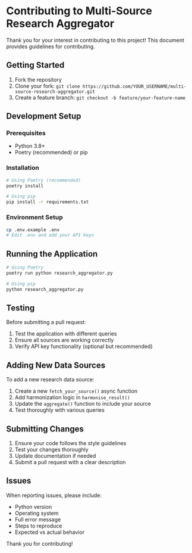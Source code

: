 # Contributing to Multi-Source Research Aggregator

Thank you for your interest in contributing to this project! This document provides guidelines for contributing.

## Getting Started

1. Fork the repository
2. Clone your fork: `git clone https://github.com/YOUR_USERNAME/multi-source-research-aggregator.git`
3. Create a feature branch: `git checkout -b feature/your-feature-name`

## Development Setup

### Prerequisites

- Python 3.8+
- Poetry (recommended) or pip

### Installation

```bash
# Using Poetry (recommended)
poetry install

# Using pip
pip install -r requirements.txt
```

### Environment Setup

```bash
cp .env.example .env
# Edit .env and add your API keys
```

## Running the Application

```bash
# Using Poetry
poetry run python research_aggregator.py

# Using pip
python research_aggregator.py
```

## Testing

Before submitting a pull request:

1. Test the application with different queries
2. Ensure all sources are working correctly
3. Verify API key functionality (optional but recommended)

## Adding New Data Sources

To add a new research data source:

1. Create a new `fetch_your_source()` async function
2. Add harmonization logic in `harmonise_result()`
3. Update the `aggregate()` function to include your source
4. Test thoroughly with various queries

## Submitting Changes

1. Ensure your code follows the style guidelines
2. Test your changes thoroughly
3. Update documentation if needed
4. Submit a pull request with a clear description

## Issues

When reporting issues, please include:

- Python version
- Operating system
- Full error message
- Steps to reproduce
- Expected vs actual behavior

Thank you for contributing!
